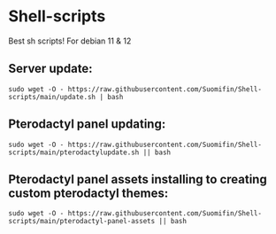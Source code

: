 # Shell-scripts
 Best sh scripts! For debian 11 & 12

## Server update:

```
sudo wget -O - https://raw.githubusercontent.com/Suomifin/Shell-scripts/main/update.sh | bash
```

## Pterodactyl panel updating:

```
sudo wget -O - https://raw.githubusercontent.com/Suomifin/Shell-scripts/main/pterodactylupdate.sh || bash
```
## Pterodactyl panel assets installing to creating custom pterodactyl themes:

```
sudo wget -O - https://raw.githubusercontent.com/Suomifin/Shell-scripts/main/pterodactyl-panel-assets || bash
```
